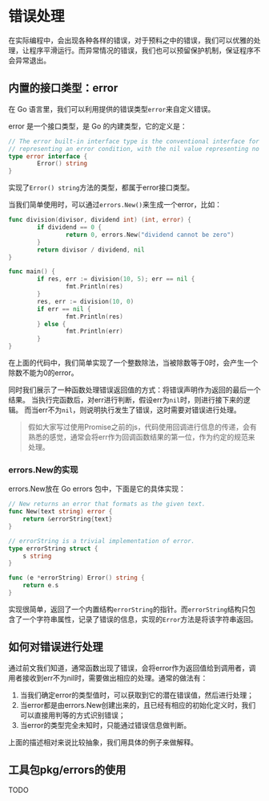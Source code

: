 # 错误处理

在实际编程中，会出现各种各样的错误，对于预料之中的错误，我们可以优雅的处理，让程序平滑运行。而异常情况的错误，我们也可以预留保护机制，保证程序不会异常退出。

## 内置的接口类型：error

在 Go 语言里，我们可以利用提供的错误类型`error`来自定义错误。

error 是一个接口类型，是 Go 的内建类型，它的定义是：

```Go
// The error built-in interface type is the conventional interface for
// representing an error condition, with the nil value representing no error.
type error interface {
        Error() string
}
```

实现了`Error() string`方法的类型，都属于error接口类型。

当我们简单使用时，可以通过`errors.New()`来生成一个error，比如：

```Go
func division(divisor, dividend int) (int, error) {
        if dividend == 0 {
                return 0, errors.New("dividend cannot be zero")
        }
        return divisor / dividend, nil
}

func main() {
        if res, err := division(10, 5); err == nil {
                fmt.Println(res)
        }
        res, err := division(10, 0)
        if err == nil {
                fmt.Println(res)
        } else {
                fmt.Println(err)
        }
}
```

在上面的代码中，我们简单实现了一个整数除法，当被除数等于0时，会产生一个除数不能为0的error。

同时我们展示了一种函数处理错误返回值的方式：将错误声明作为返回的最后一个结果。
当执行完函数后，对err进行判断，假设err为`nil`时，则进行接下来的逻辑。
而当err不为`nil`，则说明执行发生了错误，这时需要对错误进行处理。

> 假如大家写过使用Promise之前的js，代码使用回调进行信息的传递，会有熟悉的感觉，通常会将err作为回调函数结果的第一位，作为约定的规范来处理。

### errors.New的实现

errors.New放在 Go errors 包中，下面是它的具体实现：

```Go
// New returns an error that formats as the given text.
func New(text string) error {
	return &errorString{text}
}

// errorString is a trivial implementation of error.
type errorString struct {
	s string
}

func (e *errorString) Error() string {
	return e.s
}
```

实现很简单，返回了一个内置结构`errorString`的指针。而`errorString`结构只包含了一个字符串属性，记录了错误的信息，实现的`Error`方法是将该字符串返回。

## 如何对错误进行处理

通过前文我们知道，通常函数出现了错误，会将error作为返回值给到调用者，调用者接收到err不为nil时，需要做出相应的处理。通常的做法有：

1. 当我们确定error的类型值时，可以获取到它的潜在错误值，然后进行处理；
2. 当error都是由errors.New创建出来的，且已经有相应的初始化定义时，我们可以直接用判等的方式识别错误；
3. 当error的类型完全未知时，只能通过错误信息做判断。

上面的描述相对来说比较抽象，我们用具体的例子来做解释。

## 工具包pkg/errors的使用

TODO
